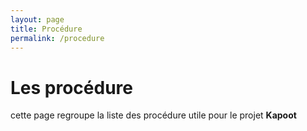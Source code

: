 ```yaml
---
layout: page
title: Procédure
permalink: /procedure
---
```


# Les procédure 

cette page regroupe la liste des procédure utile pour le projet **Kapoot**


